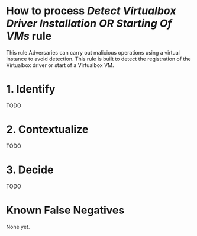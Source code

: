 # How to process *Detect Virtualbox Driver Installation OR Starting Of VMs* rule
This rule Adversaries can carry out malicious operations using a virtual instance to avoid detection. This rule is built to detect the registration of the Virtualbox driver or start of a Virtualbox VM.

# 1. Identify
TODO

# 2. Contextualize
TODO

# 3. Decide
TODO

# Known False Negatives
None yet.
